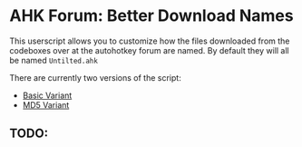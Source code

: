 # AHK Forum: Better Download Names

This userscript allows you to customize how the files downloaded from the
codeboxes over at the autohotkey forum are named. By default they will all be
named `Untilted.ahk`

There are currently two versions of the script:

- [Basic Variant](#file-titled-user-js) 
- [MD5 Variant](#file-titled_md5-user-js)

## TODO:
